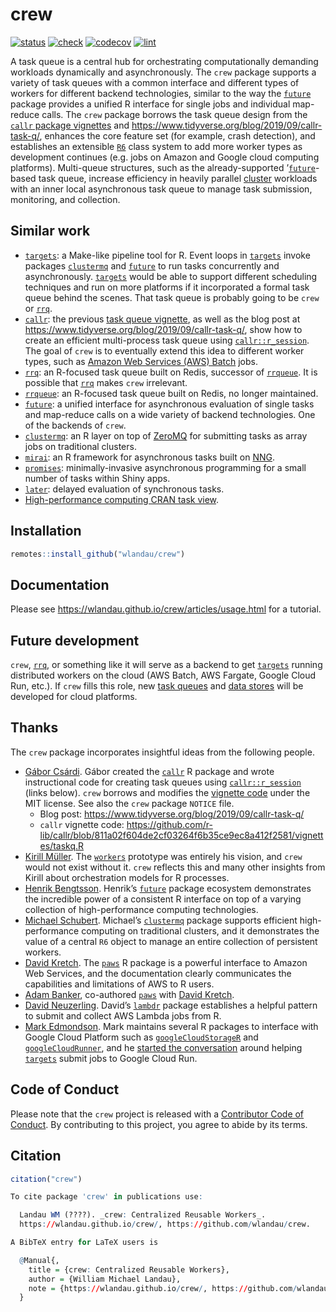 
# crew

<!--[![CRAN](https://www.r-pkg.org/badges/version/crew)](https://CRAN.R-project.org/package=crew)-->

[![status](https://www.repostatus.org/badges/latest/wip.svg)](https://www.repostatus.org/#wip)
[![check](https://github.com/wlandau/crew/workflows/check/badge.svg)](https://github.com/wlandau/crew/actions?query=workflow%3Acheck)
[![codecov](https://codecov.io/gh/wlandau/crew/branch/main/graph/badge.svg?token=3T5DlLwUVl)](https://app.codecov.io/gh/wlandau/crew)
[![lint](https://github.com/wlandau/crew/workflows/lint/badge.svg)](https://github.com/wlandau/crew/actions?query=workflow%3Alint)

A task queue is a central hub for orchestrating computationally
demanding workloads dynamically and asynchronously. The `crew` package
supports a variety of task queues with a common interface and different
types of workers for different backend technologies, similar to the way
the [`future`](https://future.futureverse.org/) package provides a
unified R interface for single jobs and individual map-reduce calls. The
`crew` package borrows the task queue design from the [`callr` package
vignettes](https://github.com/r-lib/callr/blob/811a02f604de2cf03264f6b35ce9ec8a412f2581/vignettes/Task-queue-with-callr.Rmd)
and <https://www.tidyverse.org/blog/2019/09/callr-task-q/>, enhances the
core feature set (for example, crash detection), and establishes an
extensible [`R6`](https://r6.r-lib.org/) class system to add more worker
types as development continues (e.g. jobs on Amazon and Google cloud
computing platforms). Multi-queue structures, such as the
already-supported ’[`future`](https://future.futureverse.org/)-based
task queue, increase efficiency in heavily parallel
[cluster](https://future.batchtools.futureverse.org/) workloads with an
inner local asynchronous task queue to manage task submission,
monitoring, and collection.

## Similar work

-   [`targets`](https://docs.ropensci.org/targets/): a Make-like
    pipeline tool for R. Event loops in
    [`targets`](https://docs.ropensci.org/targets/) invoke packages
    [`clustermq`](https://mschubert.github.io/clustermq/) and
    [`future`](https://future.futureverse.org/) to run tasks
    concurrently and asynchronously.
    [`targets`](https://docs.ropensci.org/targets/) would be able to
    support different scheduling techniques and run on more platforms if
    it incorporated a formal task queue behind the scenes. That task
    queue is probably going to be `crew` or
    [`rrq`](https://mrc-ide.github.io/rrq/).
-   [`callr`](https://github.com/r-lib/callr): the previous [task queue
    vignette](https://github.com/r-lib/callr/blob/811a02f604de2cf03264f6b35ce9ec8a412f2581/vignettes/Task-queue-with-callr.Rmd),
    as well as the blog post at
    <https://www.tidyverse.org/blog/2019/09/callr-task-q/>, show how to
    create an efficient multi-process task queue using
    [`callr::r_session`](https://callr.r-lib.org/reference/r_session.html).
    The goal of `crew` is to eventually extend this idea to different
    worker types, such as [Amazon Web Services (AWS)
    Batch](https://aws.amazon.com/batch/) jobs.
-   [`rrq`](https://mrc-ide.github.io/rrq/): an R-focused task queue
    built on Redis, successor of
    [`rrqueue`](http://traitecoevo.github.io/rrqueue/). It is possible
    that [`rrq`](https://mrc-ide.github.io/rrq/) makes `crew`
    irrelevant.
-   [`rrqueue`](http://traitecoevo.github.io/rrqueue/): an R-focused
    task queue built on Redis, no longer maintained.
-   [`future`](https://future.futureverse.org/): a unified interface for
    asynchronous evaluation of single tasks and map-reduce calls on a
    wide variety of backend technologies. One of the backends of `crew`.
-   [`clustermq`](https://mschubert.github.io/clustermq/): an R layer on
    top of [ZeroMQ](https://zeromq.org/) for submitting tasks as array
    jobs on traditional clusters.
-   [`mirai`](https://github.com/shikokuchuo/mirai): an R framework for
    asynchronous tasks built on [NNG](https://nng.nanomsg.org).
-   [`promises`](https://rstudio.github.io/promises/):
    minimally-invasive asynchronous programming for a small number of
    tasks within Shiny apps.
-   [`later`](https://r-lib.github.io/later/): delayed evaluation of
    synchronous tasks.
-   [High-performance computing CRAN task
    view](https://CRAN.R-project.org/view=HighPerformanceComputing).

## Installation

``` r
remotes::install_github("wlandau/crew")
```

## Documentation

Please see <https://wlandau.github.io/crew/articles/usage.html> for a
tutorial.

## Future development

`crew`, [`rrq`](https://mrc-ide.github.io/rrq/), or something like it
will serve as a backend to get
[`targets`](https://docs.ropensci.org/targets/) running distributed
workers on the cloud (AWS Batch, AWS Fargate, Google Cloud Run, etc.).
If `crew` fills this role, new [task
queues](https://wlandau.github.io/crew/reference/index.html#queues) and
[data
stores](https://wlandau.github.io/crew/reference/index.html#stores) will
be developed for cloud platforms.

## Thanks

The `crew` package incorporates insightful ideas from the following
people.

-   [Gábor Csárdi](https://github.com/gaborcsardi/). Gábor created the
    [`callr`](https://github.com/r-lib/callr) R package and wrote
    instructional code for creating task queues using
    [`callr::r_session`](https://callr.r-lib.org/reference/r_session.html)
    (links below). `crew` borrows and modifies the [vignette
    code](https://github.com/r-lib/callr/blob/811a02f604de2cf03264f6b35ce9ec8a412f2581/vignettes/taskq.R)
    under the MIT license. See also the `crew` package `NOTICE` file.
    -   Blog post:
        <https://www.tidyverse.org/blog/2019/09/callr-task-q/>
    -   `callr` vignette code:
        <https://github.com/r-lib/callr/blob/811a02f604de2cf03264f6b35ce9ec8a412f2581/vignettes/taskq.R>
-   [Kirill Müller](https://github.com/krlmlr/). The
    [`workers`](https://github.com/wlandau/workers) prototype was
    entirely his vision, and `crew` would not exist without it. `crew`
    reflects this and many other insights from Kirill about
    orchestration models for R processes.
-   [Henrik Bengtsson](https://github.com/HenrikBengtsson/). Henrik’s
    [`future`](https://github.com/HenrikBengtsson/future/) package
    ecosystem demonstrates the incredible power of a consistent R
    interface on top of a varying collection of high-performance
    computing technologies.
-   [Michael Schubert](https://github.com/mschubert/). Michael’s
    [`clustermq`](https://mschubert.github.io/clustermq/) package
    supports efficient high-performance computing on traditional
    clusters, and it demonstrates the value of a central `R6` object to
    manage an entire collection of persistent workers.
-   [David Kretch](https://github.com/davidkretch). The
    [`paws`](https://github.com/paws-r/paws) R package is a powerful
    interface to Amazon Web Services, and the documentation clearly
    communicates the capabilities and limitations of AWS to R users.
-   [Adam Banker](https://github.com/adambanker), co-authored
    [`paws`](https://github.com/paws-r/paws) with [David
    Kretch](https://github.com/davidkretch).
-   [David Neuzerling](https://github.com/mdneuzerling). David’s
    [`lambdr`](https://github.com/mdneuzerling/lambdr/) package
    establishes a helpful pattern to submit and collect AWS Lambda jobs
    from R.
-   [Mark Edmondson](https://github.com/MarkEdmondson1234/). Mark
    maintains several R packages to interface with Google Cloud Platform
    such as
    [`googleCloudStorageR`](https://github.com/cloudyr/googleCloudStorageR)
    and
    [`googleCloudRunner`](https://github.com/MarkEdmondson1234/googleCloudRunner),
    and he [started the
    conversation](https://github.com/ropensci/targets/issues/720) around
    helping [`targets`](https://github.com/ropensci/targets) submit jobs
    to Google Cloud Run.

## Code of Conduct

Please note that the `crew` project is released with a [Contributor Code
of
Conduct](https://github.com/wlandau/crew/blob/main/CODE_OF_CONDUCT.md).
By contributing to this project, you agree to abide by its terms.

## Citation

``` r
citation("crew")

To cite package 'crew' in publications use:

  Landau WM (????). _crew: Centralized Reusable Workers_.
  https://wlandau.github.io/crew/, https://github.com/wlandau/crew.

A BibTeX entry for LaTeX users is

  @Manual{,
    title = {crew: Centralized Reusable Workers},
    author = {William Michael Landau},
    note = {https://wlandau.github.io/crew/, https://github.com/wlandau/crew},
  }
```
